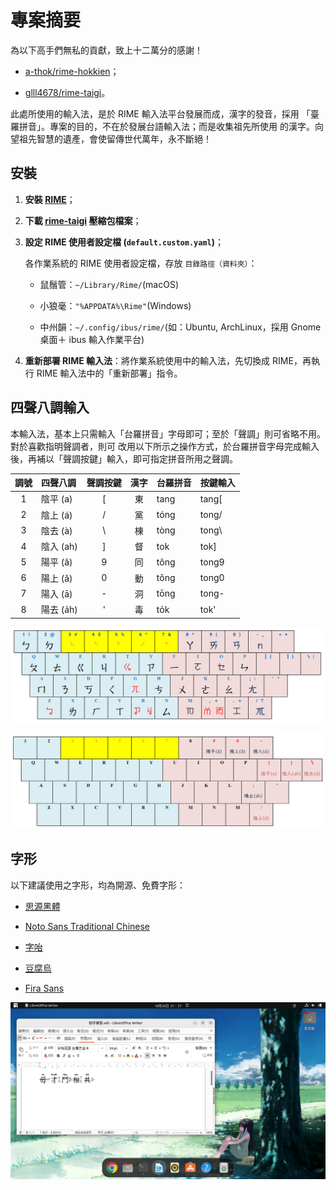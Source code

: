 # 專案摘要

為以下高手們無私的貢獻，致上十二萬分的感謝！

- [a-thok/rime-hokkien](https://github.com/a-thok/rime-hokkien)；

- [glll4678/rime-taigi](https://github.com/glll4678/rime-taigi)。

此處所使用的輸入法，是於 RIME 輸入法平台發展而成，漢字的發音，採用
「臺羅拼音」。專案的目的，不在於發展台語輸入法；而是收集祖先所使用
的漢字。向望祖先智慧的遺產，會使留傳世代萬年，永不斷絕！

## 安裝

1. **安裝 [RIME](http://rime.im)**；

2. **下載 [rime-taigi](https://github.com/AlanJui/rime-taigi/releases) 壓縮包檔案**；

3. **設定 RIME 使用者設定檔 (`default.custom.yaml`)**；

   各作業系統的 RIME 使用者設定檔，存放 `目錄路徑（資料夾）`：

   - 鼠鬚管：`~/Library/Rime/`(macOS)

   - 小狼毫：`"%APPDATA%\Rime"`(Windows)

   - 中州韻：`~/.config/ibus/rime/`(如：Ubuntu, ArchLinux，採用 Gnome 桌面＋ ibus 輸入作業平台)

4. **重新部署 RIME 輸入法**：將作業系統使用中的輸入法，先切換成 RIME，再執行 RIME
   輸入法中的「重新部署」指令。

## 四聲八調輸入

本輸入法，基本上只需輸入「台羅拼音」字母即可；至於「聲調」則可省略不用。對於喜歡指明聲調者，則可
改用以下所示之操作方式，於台羅拼音字母完成輸入後，再補以「聲調按鍵」輸入，即可指定拼音所用之聲調。

| 調號 | 四聲八調  | 聲調按鍵 | 漢字 | 台羅拼音 | 按鍵輸入 |
| :--: | :-------- | :------: | :--: | :------- | :------- |
|  1   | 陰平 (a)  |    [     |  東  | tang     | tang[    |
|  2   | 陰上 (á)  |    /     |  黨  | tóng     | tong/    |
|  3   | 陰去 (à)  |    \     |  棟  | tòng     | tong\    |
|  4   | 陰入 (ah) |    ]     |  督  | tok      | tok]     |
|  5   | 陽平 (â)  |    9     |  同  | tông     | tong9    |
|  6   | 陽上 (ǎ)  |    0     |  動  | tǒng     | tong0    |
|  7   | 陽入 (ā)  |    -     |  洞  | tōng     | tong-    |
|  8   | 陽去 (a̍h) |    '     |  毒  | to̍k      | tok'     |

![注音符號鍵盤](./docs/static/img/keyboard.png)

![聲調鍵盤](./docs/static/img/keyboard2.png)

## 字形

以下建議使用之字形，均為開源、免費字形：

- [思源黑體](https://github.com/adobe-fonts/source-han-sans)

- [Noto Sans Traditional Chinese](https://fonts.google.com/noto/specimen/Noto+Sans+TC)

- [字咍](https://github.com/ButTaiwan/taigivs/releases)

- [豆腐烏](https://github.com/glll4678/tshiuthau)

- [Fira Sans](https://github.com/mozilla/Fira)

![操作畫面](./docs/static/img/rime-taigi.png)
